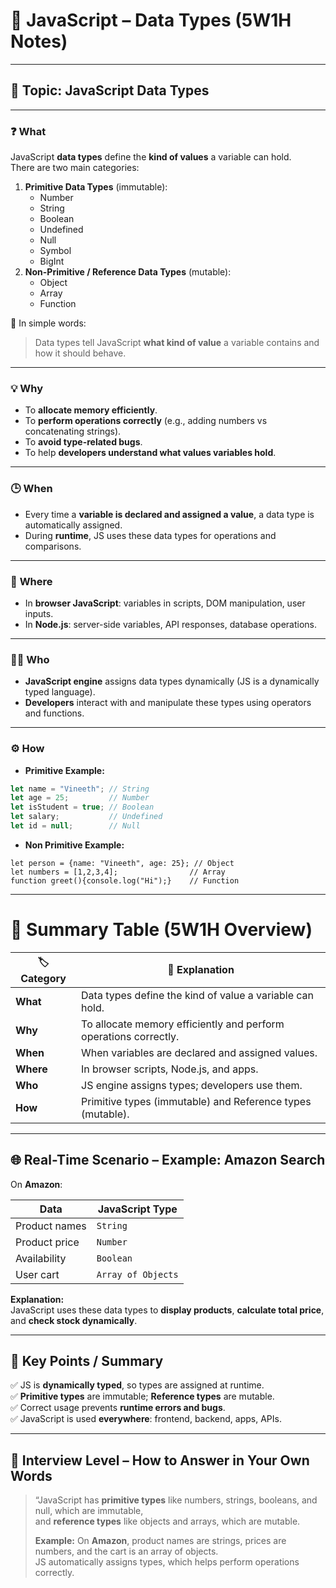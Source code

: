 # 🧮 JavaScript – Data Types (5W1H Notes)

---

## 🧩 Topic: JavaScript Data Types

---

### ❓ **What**
JavaScript **data types** define the **kind of values** a variable can hold.  
There are two main categories:
1. **Primitive Data Types** (immutable):
   - Number
   - String
   - Boolean
   - Undefined
   - Null
   - Symbol
   - BigInt
2. **Non-Primitive / Reference Data Types** (mutable):
   - Object
   - Array
   - Function

🧠 In simple words:  
> Data types tell JavaScript **what kind of value** a variable contains and how it should behave.

---

### 💡 **Why**
- To **allocate memory efficiently**.  
- To **perform operations correctly** (e.g., adding numbers vs concatenating strings).  
- To **avoid type-related bugs**.  
- To help **developers understand what values variables hold**.

---

### 🕒 **When**
- Every time a **variable is declared and assigned a value**, a data type is automatically assigned.  
- During **runtime**, JS uses these data types for operations and comparisons.  

---

### 📍 **Where**
- In **browser JavaScript**: variables in scripts, DOM manipulation, user inputs.  
- In **Node.js**: server-side variables, API responses, database operations.

---

### 👨‍💻 **Who**
- **JavaScript engine** assigns data types dynamically (JS is a dynamically typed language).  
- **Developers** interact with and manipulate these types using operators and functions.

---

### ⚙️ **How**
- **Primitive Example:**
```javascript
let name = "Vineeth"; // String
let age = 25;         // Number
let isStudent = true; // Boolean
let salary;           // Undefined
let id = null;        // Null
```
- **Non Primitive Example:**
```
let person = {name: "Vineeth", age: 25}; // Object
let numbers = [1,2,3,4];                // Array
function greet(){console.log("Hi");}    // Function
```
---
# 🧭 Summary Table (5W1H Overview)

| 🏷️ Category | 💬 Explanation                                                   |
| ------------ | ---------------------------------------------------------------- |
| **What**     | Data types define the kind of value a variable can hold.         |
| **Why**      | To allocate memory efficiently and perform operations correctly. |
| **When**     | When variables are declared and assigned values.                 |
| **Where**    | In browser scripts, Node.js, and apps.                           |
| **Who**      | JS engine assigns types; developers use them.                    |
| **How**      | Primitive types (immutable) and Reference types (mutable).       |

---
## 🌐 Real-Time Scenario – Example: Amazon Search


On **Amazon**:

| Data | JavaScript Type |
|------|----------------|
| Product names | `String` |
| Product price | `Number` |
| Availability | `Boolean` |
| User cart | `Array of Objects` |

**Explanation:**  
JavaScript uses these data types to **display products**, **calculate total price**, and **check stock dynamically**.

---

## 🧾 Key Points / Summary

✅ JS is **dynamically typed**, so types are assigned at runtime.  
✅ **Primitive types** are immutable; **Reference types** are mutable.  
✅ Correct usage prevents **runtime errors and bugs**.  
✅ JavaScript is used **everywhere**: frontend, backend, apps, APIs.

---

## 💼 Interview Level – How to Answer in Your Own Words

> “JavaScript has **primitive types** like numbers, strings, booleans, and null, which are immutable,  
> and **reference types** like objects and arrays, which are mutable.  
> 
> **Example:** On **Amazon**, product names are strings, prices are numbers, and the cart is an array of objects.  
> JS automatically assigns types, which helps perform operations correctly.

